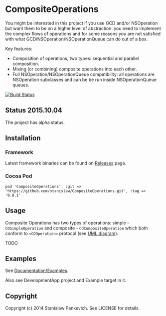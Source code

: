 # CompositeOperations 

You might be interested in this project if you use GCD and/or NSOperation but want them to be on a higher level of abstraction: you need to implement the complex flows of operations and for some reasons you are not satisfied with what GCD/NSOperation/NSOperationQueue can do out of a box.

Key features:
 
* Composition of operations, two types: sequential and parallel composition.
* Mixing (or combining) composite operations into each other.
* Full NSOperation/NSOperationQueue compatibility: all operations are NSOperation subclasses and can be be run inside NSOperationQueue queues.

[![Build Status](https://travis-ci.org/stanislaw/CompositeOperations.png?branch=master)](https://travis-ci.org/stanislaw/CompositeOperations)

## Status 2015.10.04

The project has alpha status. 

## Installation

### Framework

Latest framework binaries can be found on [Releases](https://github.com/stanislaw/CompositeOperations/releases) page.

### Cocoa Pod

```
pod 'CompositeOperations', :git => 'https://github.com/stanislaw/CompositeOperations.git', :tag => '0.8.1'
```

## Usage

Composite Operations has two types of operations: simple - `COSimpleOperation` and composite - `COCompositeOperation` which both conform to `<COOperation>` protocol (see [UML diagram](https://github.com/stanislaw/CompositeOperations/blob/master/CompositeOperations-Diagram.svg)).

TODO

## Examples

See [Documentation/Examples](Documentation/Examples.md).

Also see DevelopmentApp project and Example target in it.

## Copyright

Copyright (c) 2014 Stanislaw Pankevich. See LICENSE for details.

